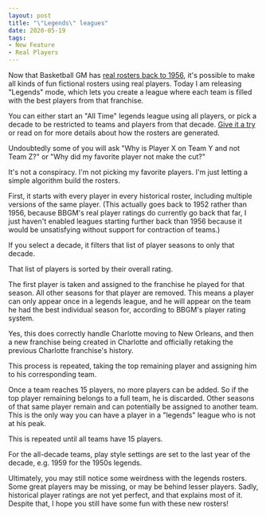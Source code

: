 ```yaml
---
layout: post
title: "\"Legends\" leagues"
date: 2020-05-19
tags:
- New Feature
- Real Players
---
```


Now that Basketball GM has [real rosters back to 1956](blog/2020/05/beta-real-rosters-back-to-1956/), it's possible to make all kinds of fun fictional rosters using real players. Today I am releasing "Legends" mode, which lets you create a league where each team is filled with the best players from that franchise.

You can either start an "All Time" legends league using all players, or pick a decade to be restricted to teams and players from that decade. [Give it a try](https://play.basketball-gm.com/) or read on for more details about how the rosters are generated.

<!--more-->

Undoubtedly some of you will ask "Why is Player X on Team Y and not Team Z?" or "Why did my favorite player not make the cut?"

It's not a conspiracy. I'm not picking my favorite players. I'm just letting a simple algorithm build the rosters.

First, it starts with every player in every historical roster, including multiple versions of the same player. (This actually goes back to 1952 rather than 1956, because BBGM's real player ratings do currently go back that far, I just haven't enabled leagues starting further back than 1956 because it would be unsatisfying without support for contraction of teams.)

If you select a decade, it filters that list of player seasons to only that decade.

That list of players is sorted by their overall rating.

The first player is taken and assigned to the franchise he played for that season. All other seasons for that player are removed. This means a player can only appear once in a legends league, and he will appear on the team he had the best individual season for, according to BBGM's player rating system.

Yes, this does correctly handle Charlotte moving to New Orleans, and then a new franchise being created in Charlotte and officially retaking the previous Charlotte franchise's history.

This process is repeated, taking the top remaining player and assigning him to his corresponding team.

Once a team reaches 15 players, no more players can be added. So if the top player remaining belongs to a full team, he is discarded. Other seasons of that same player remain and can potentially be assigned to another team. This is the only way you can have a player in a "legends" league who is not at his peak.

This is repeated until all teams have 15 players.

For the all-decade teams, play style settings are set to the last year of the decade, e.g. 1959 for the 1950s legends.

Ultimately, you may still notice some weirdness with the legends rosters. Some great players may be missing, or may be behind lesser players. Sadly, historical player ratings are not yet perfect, and that explains most of it. Despite that, I hope you still have some fun with these new rosters!
